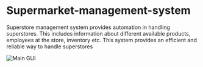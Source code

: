 # Supermarket-management-system
Superstore management system provides automation in handling superstores. This includes information about different available products, employees at the store, inventory etc. This system provides an efficient and reliable way to handle superstores


![Main GUI](https://user-images.githubusercontent.com/93051673/157383106-a3ee353f-0ffc-446b-b137-17fcec640291.png)
